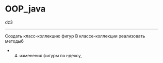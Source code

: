 # OOP_java

dz3

---
Создать класс-коллекцию фигур В классе-коллекции реализовать методы6
* 4. изменения фигуры по ндексу,